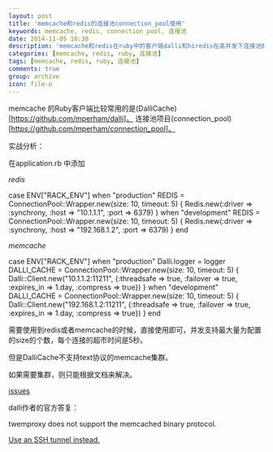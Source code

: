 ```yaml
---
layout: post
title: 'memcache和redis的连接池connection_pool使用'
keywords: memcache, redis, connection_pool, 连接池
date: 2014-11-05 10:30
description: 'memcache和redis在ruby中的客户端dalli和hiredis在高并发下连接池的使用'
categories: [memcache, redis, ruby, 连接池]
tags: [memcache, redis, ruby, 连接池]
comments: true
group: archive
icon: file-o
---
```


memcache 的Ruby客户端比较常用的是(DalliCache)[https://github.com/mperham/dalli]。
连接池项目(connection_pool)[https://github.com/mperham/connection_pool]。

<!-- more -->
实战分析：

在application.rb 中添加

*redis*
> 
case ENV["RACK_ENV"]
when "production"
  REDIS = ConnectionPool::Wrapper.new(size: 10, timeout: 5) { 
  	Redis.new(:driver => :synchrony, :host => "10.1.1.1", :port => 6379)
  }
when "development"
  REDIS = ConnectionPool::Wrapper.new(size: 10, timeout: 5) { 
  	Redis.new(:driver => :synchrony, :host => "192.168.1.2", :port => 6379)
  }
end

*memcache*
> 
case ENV["RACK_ENV"]
when "production"
  Dalli.logger = logger
  DALLI_CACHE = ConnectionPool::Wrapper.new(size: 10, timeout: 5) { 
  	Dalli::Client.new("10.1.1.2:11211",
                {:threadsafe => true, :failover => true, :expires_in => 1.day, :compress => true})
	}
when "development"
  DALLI_CACHE = ConnectionPool::Wrapper.new(size: 10, timeout: 5) { 
  	Dalli::Client.new("192.168.1.2:11211",
                {:threadsafe => true, :failover => true, :expires_in => 1.day, :compress => true})
	}
end

需要使用到redis或者memcache的时候，直接使用即可，并发支持最大量为配置的size的个数，每个连接的超市时间是5秒。

但是DalliCache不支持text协议的memcache集群。

如果需要集群，则只能根据文档来解决。

[issues](https://github.com/mperham/dalli/issues/454)

dalli作者的官方答复：

> 
twemproxy does not support the memcached binary protocol.

[Use an SSH tunnel instead.](https://help.ubuntu.com/community/SSH/OpenSSH/PortForwarding#Local_Port_Forwarding)
